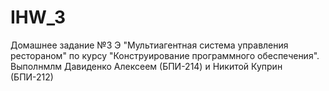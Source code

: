 # IHW_3
Домашнее задание №3 Э "Мультиагентная система управления рестораном" по курсу "Конструирование программного обеспечения".
Выполнмлм Давиденко Алексеем (БПИ-214) и Никитой Куприн (БПИ-212)
